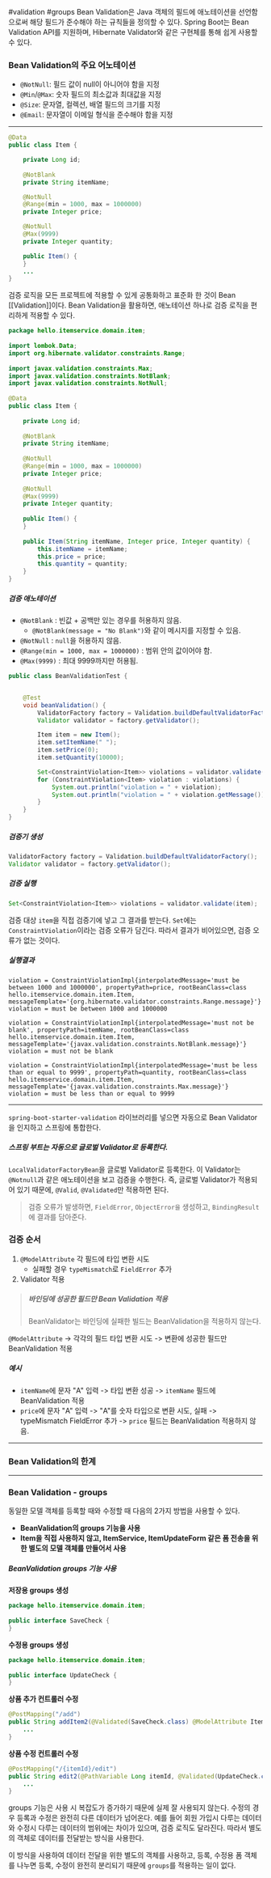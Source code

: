 #validation #groups 
Bean Validation은 Java 객체의 필드에 애노테이션을 선언함으로써 해당 필드가 준수해야 하는 규칙들을 정의할 수 있다. Spring Boot는 Bean Validation API를 지원하며, Hibernate Validator와 같은 구현체를 통해 쉽게 사용할 수 있다.
### Bean Validation의 주요 어노테이션

- `@NotNull`: 필드 값이 null이 아니어야 함을 지정
- `@Min`/`@Max`: 숫자 필드의 최소값과 최대값을 지정
- `@Size`: 문자열, 컬렉션, 배열 필드의 크기를 지정
- `@Email`: 문자열이 이메일 형식을 준수해야 함을 지정
---
```java
@Data
public class Item {

    private Long id;
    
    @NotBlank
    private String itemName;

	@NotNull
	@Range(min = 1000, max = 1000000)
    private Integer price;

	@NotNull
	@Max(9999)
    private Integer quantity;

    public Item() {
    }
	...
}

```
검증 로직을 모든 프로젝트에 적용할 수 있게 공통화하고 표준화 한 것이 Bean [[Validation]]이다. Bean Validation을 활용하면, 애노테이션 하나로 검증 로직을 편리하게 적용할 수 있다.

```java
package hello.itemservice.domain.item;  
  
import lombok.Data;  
import org.hibernate.validator.constraints.Range;  
  
import javax.validation.constraints.Max;  
import javax.validation.constraints.NotBlank;  
import javax.validation.constraints.NotNull;  
  
@Data  
public class Item {  
  
    private Long id;  
  
    @NotBlank  
    private String itemName;  
  
    @NotNull  
    @Range(min = 1000, max = 1000000)  
    private Integer price;  
  
    @NotNull  
    @Max(9999)  
    private Integer quantity;  
  
    public Item() {  
    }  
  
    public Item(String itemName, Integer price, Integer quantity) {  
        this.itemName = itemName;  
        this.price = price;  
        this.quantity = quantity;  
    }  
}
```
##### 검증 애노테이션
- `@NotBlank` : 빈값 + 공백만 있는 경우를 허용하지 않음.
	- `@NotBlank(message = "No Blank")`와 같이 메시지를 지정할 수 있음.
- `@NotNull` : `null`을 허용하지 않음.
- `@Range(min = 1000, max = 1000000)` : 범위 안의 값이어야 함.
- `@Max(9999)` : 최대 9999까지만 허용됨.

```java
public class BeanValidationTest {


    @Test
    void beanValidation() {
        ValidatorFactory factory = Validation.buildDefaultValidatorFactory();
        Validator validator = factory.getValidator();

        Item item = new Item();
        item.setItemName(" ");
        item.setPrice(0);
        item.setQuantity(10000);

        Set<ConstraintViolation<Item>> violations = validator.validate(item);
        for (ConstraintViolation<Item> violation : violations) {
            System.out.println("violation = " + violation);
            System.out.println("violation = " + violation.getMessage());
        }
    }
}
```
##### 검증기 생성
```java
ValidatorFactory factory = Validation.buildDefaultValidatorFactory();
Validator validator = factory.getValidator();
```
##### 검증 실행
```java
Set<ConstraintViolation<Item>> violations = validator.validate(item);
```
검증 대상 `item`을 직접 검증기에 넣고 그 결과를 받는다. `Set`에는 `ConstraintViolation`이라는 검증 오류가 담긴다.
따라서 결과가 비어있으면, 검증 오류가 없는 것이다.
##### 실행결과
```text
violation = ConstraintViolationImpl{interpolatedMessage='must be between 1000 and 1000000', propertyPath=price, rootBeanClass=class hello.itemservice.domain.item.Item, messageTemplate='{org.hibernate.validator.constraints.Range.message}'}
violation = must be between 1000 and 1000000

violation = ConstraintViolationImpl{interpolatedMessage='must not be blank', propertyPath=itemName, rootBeanClass=class hello.itemservice.domain.item.Item, messageTemplate='{javax.validation.constraints.NotBlank.message}'}
violation = must not be blank

violation = ConstraintViolationImpl{interpolatedMessage='must be less than or equal to 9999', propertyPath=quantity, rootBeanClass=class hello.itemservice.domain.item.Item, messageTemplate='{javax.validation.constraints.Max.message}'}
violation = must be less than or equal to 9999
```
---
`spring-boot-starter-validation` 라이브러리를 넣으면 자동으로 Bean Validator을 인지하고 스프링에 통합한다.
##### 스프링 부트는 자동으로 글로벌 Validator로 등록한다.
`LocalValidatorFactoryBean`을 글로벌 Validator로 등록한다. 이 Validator는 `@Notnull`과 같은 애노테이션을 보고 검증을 수행한다.
즉, 글로벌 Validator가 적용되어 있기 때문에, `@Valid`, `@Validated`만 적용하면 된다.
>검증 오류가 발생하면, `FieldError`, `ObjectError을` 생성하고, `BindingResult`에 결과를 담아준다.

### 검증 순서
1. `@ModelAttribute` 각 필드에 타입 변환 시도
	- 실패할 경우 `typeMismatch`로 `FieldError` 추가
2. Validator 적용

>##### 바인딩에 성공한 필드만 Bean Validation 적용
>BeanValidator는 바인딩에 실패한 빌드는 BeanValidation을 적용하지 않는다.

`@ModelAttribute` -> 각각의 필드 타입 변환 시도 -> 변환에 성공한 필드만 BeanValidation 적용
##### 예시
- `itemName`에 문자 "A" 입력 -> 타입 변환 성공 -> `itemName` 필드에 BeanValidation 적용
- `price`에 문자 "A" 입력 -> "A"를 숫자 타입으로 변환 시도, 실패 -> typeMismatch FieldError 추가 -> `price` 필드는 BeanValidation 적용하지 않음.
---
### Bean Validation의 한계
---
### Bean Validation - groups
동일한 모델 객체를 등록할 때와 수정할 때 다음의 2가지 방법을 사용할 수 있다.
- **BeanValidation의 groups 기능을 사용**
- **Item을 직접 사용하지 않고, ItemService, ItemUpdateForm 같은 폼 전송을 위한 별도의 모델 객체를 만들어서 사용**

##### BeanValidation groups 기능 사용
**저장용 groups 생성**
```java
package hello.itemservice.domain.item;  
  
public interface SaveCheck {  
}
```

**수정용 groups 생성**
```java
package hello.itemservice.domain.item;  
  
public interface UpdateCheck {  
}
```

**상품 추가 컨트롤러 수정**
```java
@PostMapping("/add")  
public String addItem2(@Validated(SaveCheck.class) @ModelAttribute Item item, BindingResult bindingResult, RedirectAttributes redirectAttributes) {  
	...
}
```

**상품 수정 컨트롤러 수정**
```java
@PostMapping("/{itemId}/edit")  
public String edit2(@PathVariable Long itemId, @Validated(UpdateCheck.class) @ModelAttribute Item item, BindingResult bindingResult) {
	...
}
```
groups 기능은 사용 시 복잡도가 증가하기 때문에 실제 잘 사용되지 않는다.
수정의 경우 등록과 수정은 완전히 다른 데이터가 넘어온다. 예를 들어 회원 가입시 다루는 데이터와 수정시 다루는 데이터의 범위에는 차이가 있으며, 검증 로직도 달라진다. 따라서 별도의 객체로 데이터를 전달받는 방식을 사용한다.

이 방식을 사용하여 데이터 전달을 위한 별도의 객체를 사용하고, 등록, 수정용 폼 객체를 나누면 등록, 수정이 완전히 분리되기 때문에 `groups`를 적용하는 일이 없다.


